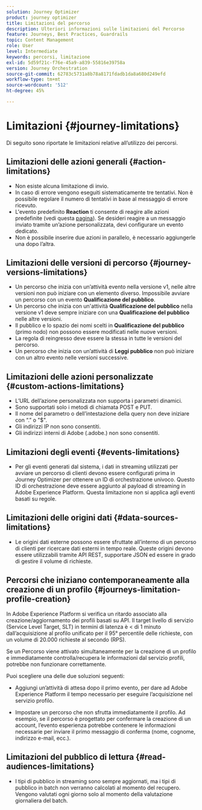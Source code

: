 ```yaml
---
solution: Journey Optimizer
product: journey optimizer
title: Limitazioni del percorso
description: Ulteriori informazioni sulle limitazioni del Percorso
feature: Journeys, Best Practices, Guardrails
topic: Content Management
role: User
level: Intermediate
keywords: percorsi, limitazione
exl-id: 5d59f21c-f76e-45a9-a839-55816e39758a
version: Journey Orchestration
source-git-commit: 62783c5731a8b78a8171fdadb1da8a680d249efd
workflow-type: tm+mt
source-wordcount: '512'
ht-degree: 45%

---
```


# Limitazioni {#journey-limitations}

Di seguito sono riportate le limitazioni relative all’utilizzo dei percorsi.

## Limitazioni delle azioni generali {#action-limitations}

* Non esiste alcuna limitazione di invio. 
* In caso di errore vengono eseguiti sistematicamente tre tentativi. Non è possibile regolare il numero di tentativi in base al messaggio di errore ricevuto. 
* L&#39;evento predefinito **Reaction** ti consente di reagire alle azioni predefinite (vedi questa [pagina](../building-journeys/reaction-events.md)). Se desideri reagire a un messaggio inviato tramite un’azione personalizzata, devi configurare un evento dedicato. 
* Non è possibile inserire due azioni in parallelo, è necessario aggiungerle una dopo l’altra.

## Limitazioni delle versioni di percorso {#journey-versions-limitations}

* Un percorso che inizia con un’attività evento nella versione v1, nelle altre versioni non può iniziare con un elemento diverso. Impossibile avviare un percorso con un evento **Qualificazione del pubblico**.
* Un percorso che inizia con un&#39;attività **Qualificazione del pubblico** nella versione v1 deve sempre iniziare con una **Qualificazione del pubblico** nelle altre versioni.
* Il pubblico e lo spazio dei nomi scelti in **Qualificazione del pubblico** (primo nodo) non possono essere modificati nelle nuove versioni.
* La regola di reingresso deve essere la stessa in tutte le versioni del percorso.
* Un percorso che inizia con un’attività di **Leggi pubblico** non può iniziare con un altro evento nelle versioni successive.

## Limitazioni delle azioni personalizzate {#custom-actions-limitations}

* L’URL dell’azione personalizzata non supporta i parametri dinamici. 
* Sono supportati solo i metodi di chiamata POST e PUT. 
* Il nome del parametro o dell’intestazione della query non deve iniziare con “.” o &quot;$&quot;. 
* Gli indirizzi IP non sono consentiti. 
* Gli indirizzi interni di Adobe (.adobe.) non sono consentiti.

## Limitazioni degli eventi {#events-limitations}

* Per gli eventi generati dal sistema, i dati in streaming utilizzati per avviare un percorso di clienti devono essere configurati prima in Journey Optimizer per ottenere un ID di orchestrazione univoco. Questo ID di orchestrazione deve essere aggiunto al payload di streaming in Adobe Experience Platform. Questa limitazione non si applica agli eventi basati su regole.

## Limitazioni delle origini dati {#data-sources-limitations}

* Le origini dati esterne possono essere sfruttate all’interno di un percorso di clienti per ricercare dati esterni in tempo reale. Queste origini devono essere utilizzabili tramite API REST, supportare JSON ed essere in grado di gestire il volume di richieste.

## Percorsi che iniziano contemporaneamente alla creazione di un profilo {#journeys-limitation-profile-creation}

In Adobe Experience Platform si verifica un ritardo associato alla creazione/aggiornamento dei profili basati su API. Il target livello di servizio (Service Level Target, SLT) in termini di latenza è &lt; di 1 minuto dall’acquisizione al profilo unificato per il 95° percentile delle richieste, con un volume di 20.000 richieste al secondo (RPS).

Se un Percorso viene attivato simultaneamente per la creazione di un profilo e immediatamente controlla/recupera le informazioni dal servizio profili, potrebbe non funzionare correttamente.

Puoi scegliere una delle due soluzioni seguenti:

* Aggiungi un’attività di attesa dopo il primo evento, per dare ad Adobe Experience Platform il tempo necessario per eseguire l’acquisizione nel servizio profilo.

* Impostare un percorso che non sfrutta immediatamente il profilo. Ad esempio, se il percorso è progettato per confermare la creazione di un account, l’evento esperienza potrebbe contenere le informazioni necessarie per inviare il primo messaggio di conferma (nome, cognome, indirizzo e-mail, ecc.).

## Limitazioni del pubblico di lettura {#read-audiences-limitations}

* I tipi di pubblico in streaming sono sempre aggiornati, ma i tipi di pubblico in batch non verranno calcolati al momento del recupero. Vengono valutati ogni giorno solo al momento della valutazione giornaliera del batch.
